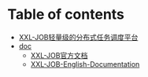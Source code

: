 # Table of contents

* [XXL-JOB轻量级的分布式任务调度平台](README.md)
* [doc](doc/README.md)
  * [XXL-JOB官方文档](doc/XXL-JOB官方文档.md)
  * [XXL-JOB-English-Documentation](doc/XXL-JOB-English-Documentation.md)

